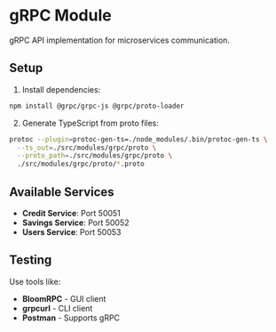 # gRPC Module

gRPC API implementation for microservices communication.

## Setup

1. Install dependencies:

```bash
npm install @grpc/grpc-js @grpc/proto-loader
```

2. Generate TypeScript from proto files:

```bash
protoc --plugin=protoc-gen-ts=./node_modules/.bin/protoc-gen-ts \
  --ts_out=./src/modules/grpc/proto \
  --proto_path=./src/modules/grpc/proto \
  ./src/modules/grpc/proto/*.proto
```

## Available Services

- **Credit Service**: Port 50051
- **Savings Service**: Port 50052
- **Users Service**: Port 50053

## Testing

Use tools like:

- **BloomRPC** - GUI client
- **grpcurl** - CLI client
- **Postman** - Supports gRPC
